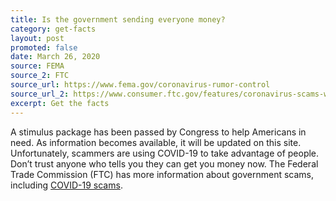 ```yaml
---
title: Is the government sending everyone money?
category: get-facts
layout: post
promoted: false
date: March 26, 2020
source: FEMA
source_2: FTC
source_url: https://www.fema.gov/coronavirus-rumor-control
source_url_2: https://www.consumer.ftc.gov/features/coronavirus-scams-what-ftc-doing
excerpt: Get the facts
---
```


A stimulus package has been passed by Congress to help Americans in need. As information becomes available, it will be updated on this site.
Unfortunately, scammers are using COVID-19 to take advantage of people. Don’t trust anyone who tells you they can get you money now. The Federal Trade Commission (FTC) has more information about government scams, including [COVID-19 scams](https://www.consumer.ftc.gov/features/coronavirus-scams-what-ftc-doing).
